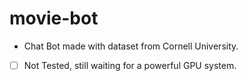 # movie-bot
- Chat Bot made with dataset from Cornell University.


- [ ] Not Tested, still waiting for a powerful GPU system.
